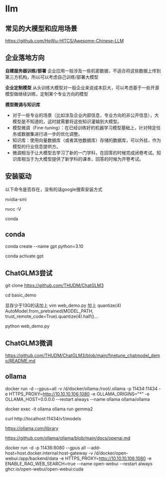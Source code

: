  # llm

## 常见的大模型和应用场景
https://github.com/HqWu-HITCS/Awesome-Chinese-LLM


## 企业落地方向
**自建服务器训练/部署**
企业应用一般涉及一些机密数据，不适合将这些数据上传到第三方机构，所以可以考虑自己训练/部署大模型

**企业定制模型**
从头训练大模型对一般企业来说成本巨大，可以考虑基于一些开源模型做继续训练，定制某个专业方向的模型

**模型微调与知识库**
* 对于一些专业的场景（比如涉及企业内部信息，专业方向的非公开信息），大模型是不知道的，这时就需要将这些知识灌输到大模型。
* 模型微调（Fine-tuning）：在已经训练好的机器学习模型基础上，针对特定任务或数据集进行进一步的优化调整。
* 知识库：使用向量数据库（或者其他数据库）存储的数据库，可以外挂，作为模型的行业信息提供方。
* 微调相当于让大模型去学习了新的一门学科，在回答的时候完成闭卷考试。知识库相当于为大模型提供了新学科的课本，回答的时候为开卷考试。

## 安装驱动
以下命令是否存在，没有的话google搜索安装方式

nvidia-smi 

nvcc -V  

conda

## conda
conda create --name gpt python=3.10

conda activate gpt

## ChatGLM3尝试

git clone https://github.com/THUDM/ChatGLM3

cd basic_demo

显存少于13G的话加上 vim web_demo.py 加上 quantize(4)
AutoModel.from_pretrained(MODEL_PATH, trust_remote_code=True).quantize(4).half()...

python web_demo.py

## ChatGLM3微调
https://github.com/THUDM/ChatGLM3/blob/main/finetune_chatmodel_demo/README.md 


## ollama
docker run -d --gpus=all -v /d/docker/ollama:/root/.ollama -p 11434:11434 -e HTTPS_PROXY=http://10.10.10.106:1080  -e OLLAMA_ORIGINS="*" -e OLLAMA_HOST=0.0.0.0 --restart always --name ollama ollama/ollama

docker exec -it ollama ollama run gemma2

curl http://localhost:11434/v1/models

https://ollama.com/library

https://github.com/ollama/ollama/blob/main/docs/openai.md

docker run -d -p 11436:8080 --gpus all --add-host=host.docker.internal:host-gateway -v /d/docker/open-webui:/app/backend/data   -e HTTPS_PROXY=http://10.10.10.106:1080 -e ENABLE_RAG_WEB_SEARCH=true --name open-webui --restart always ghcr.io/open-webui/open-webui:cuda

